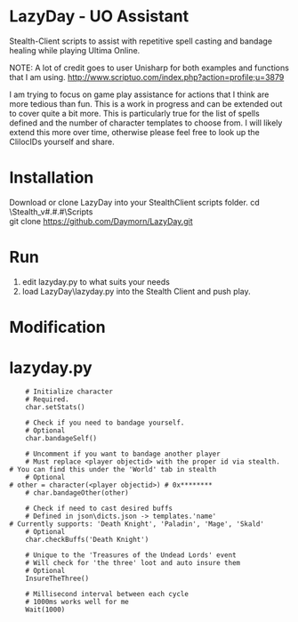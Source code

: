 # LazyDay - UO Assistant
Stealth-Client scripts to assist with repetitive spell casting and bandage healing while playing Ultima Online.

NOTE: A lot of credit goes to user Unisharp for both examples and functions that I am using.
http://www.scriptuo.com/index.php?action=profile;u=3879

I am trying to focus on game play assistance for actions that I think are more tedious than fun. 
This is a work in progress and can be extended out to cover quite a bit more.
This is particularly true for the list of spells defined and the number of character templates to choose from.
I will likely extend this more over time, otherwise please feel free to look up the ClilocIDs yourself and share.

# Installation
Download or clone LazyDay into your StealthClient scripts folder.
cd <path to>\Stealth_v#.#.#\Scripts\
git clone https://github.com/Daymorn/LazyDay.git

# Run
1. edit lazyday.py to what suits your needs
2. load LazyDay\lazyday.py into the Stealth Client and push play.

# Modification
# lazyday.py
        # Initialize character 
        # Required.
        char.setStats()
        
        # Check if you need to bandage yourself. 
        # Optional
        char.bandageSelf()
        
        # Uncomment if you want to bandage another player
        # Must replace <player objectid> with the proper id via stealth.
	# You can find this under the 'World' tab in stealth
        # Optional
	# other = character(<player objectid>) # 0x********
        # char.bandageOther(other)
        
        # Check if need to cast desired buffs
        # Defined in json\dicts.json -> templates.'name' 
	# Currently supports: 'Death Knight', 'Paladin', 'Mage', 'Skald'
        # Optional
        char.checkBuffs('Death Knight')
        
        # Unique to the 'Treasures of the Undead Lords' event
        # Will check for 'the three' loot and auto insure them
        # Optional 
        InsureTheThree()
        
        # Millisecond interval between each cycle
        # 1000ms works well for me
        Wait(1000)   
